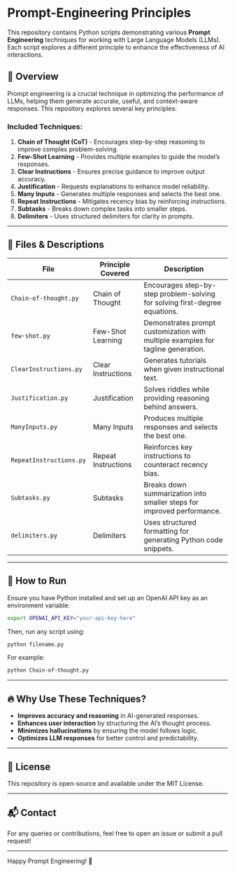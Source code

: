 # Prompt-Engineering Principles

This repository contains Python scripts demonstrating various **Prompt Engineering** techniques for working with Large Language Models (LLMs). Each script explores a different principle to enhance the effectiveness of AI interactions.

## 📌 Overview
Prompt engineering is a crucial technique in optimizing the performance of LLMs, helping them generate accurate, useful, and context-aware responses. This repository explores several key principles:

### Included Techniques:
1. **Chain of Thought (CoT)** - Encourages step-by-step reasoning to improve complex problem-solving.
2. **Few-Shot Learning** - Provides multiple examples to guide the model’s responses.
3. **Clear Instructions** - Ensures precise guidance to improve output accuracy.
4. **Justification** - Requests explanations to enhance model reliability.
5. **Many Inputs** - Generates multiple responses and selects the best one.
6. **Repeat Instructions** - Mitigates recency bias by reinforcing instructions.
7. **Subtasks** - Breaks down complex tasks into smaller steps.
8. **Delimiters** - Uses structured delimiters for clarity in prompts.

---

## 📂 Files & Descriptions

| File                 | Principle Covered | Description |
|----------------------|------------------|-------------|
| `Chain-of-thought.py` | Chain of Thought | Encourages step-by-step problem-solving for solving first-degree equations. |
| `few-shot.py` | Few-Shot Learning | Demonstrates prompt customization with multiple examples for tagline generation. |
| `ClearInstructions.py` | Clear Instructions | Generates tutorials when given instructional text. |
| `Justification.py` | Justification | Solves riddles while providing reasoning behind answers. |
| `ManyInputs.py` | Many Inputs | Produces multiple responses and selects the best one. |
| `RepeatInstructions.py` | Repeat Instructions | Reinforces key instructions to counteract recency bias. |
| `Subtasks.py` | Subtasks | Breaks down summarization into smaller steps for improved performance. |
| `delimiters.py` | Delimiters | Uses structured formatting for generating Python code snippets. |

---

## 🚀 How to Run
Ensure you have Python installed and set up an OpenAI API key as an environment variable:

```bash
export OPENAI_API_KEY="your-api-key-here"
```

Then, run any script using:

```bash
python filename.py
```

For example:

```bash
python Chain-of-thought.py
```

---

## 🔥 Why Use These Techniques?
- **Improves accuracy and reasoning** in AI-generated responses.
- **Enhances user interaction** by structuring the AI’s thought process.
- **Minimizes hallucinations** by ensuring the model follows logic.
- **Optimizes LLM responses** for better control and predictability.

---

## 📜 License
This repository is open-source and available under the MIT License.

---

## 📬 Contact
For any queries or contributions, feel free to open an issue or submit a pull request!

---

Happy Prompt Engineering! 🚀

